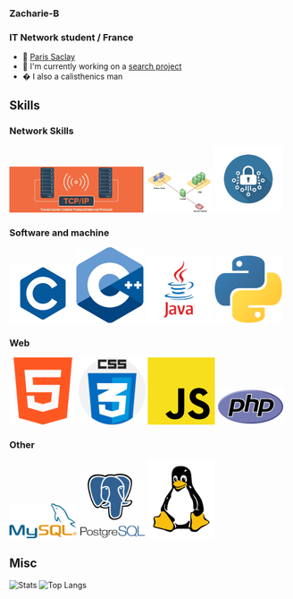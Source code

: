 ### Zacharie-B
### IT Network student / France

- 📍 [Paris Saclay](https://www.universite-paris-saclay.fr/)
- 🌱 I'm currently working on a [search project](https://github.com/Ghasnae/TER_Files_d_Attente.git)
- � I also a calisthenics man

## Skills

### Network Skills
<img src="tcp.png" alt="TCP" width="240"/> <img src="dmz.png" alt="DMZ" width="120"/> <img src="crypto.png" alt="Cryptologie" width="120"/>

### Software and machine
<img src="C.png" alt="C" width="120"/><img src="1822px-ISO_C++_Logo.svg.png" alt="C++" width="120"/> <img src="java.png" alt="Java" width="120"/> <img src="python-icon.png" alt="Python" width="120"/>

### Web
<img src="732212.png" alt="HTML" width="120"/> <img src="CSS.png" alt="CSS" width="120"/> <img src="JS.png" alt="JS" width="120"/> <img src="PHP-logo.svg.png" alt="PHP" width="120"/>

### Other
<img src="489px-MySQL.svg.png" alt="MySQL" width="120"/> <img src="postgresql-logo-3-300x291.png" alt="Postgres" width="120"/> <img src="154px-Tux-simple.svg.png" alt="Linux" width="120"/>

## Misc

<img src="https://github-readme-stats.vercel.app/api?username=Zacharie-B&show_icons=true&theme=radical" alt="Stats" width="500"/> <img src="https://github-readme-stats.vercel.app/api/top-langs/?username=Zacharie-B&layout=compact" alt="Top Langs" width="500"/>
